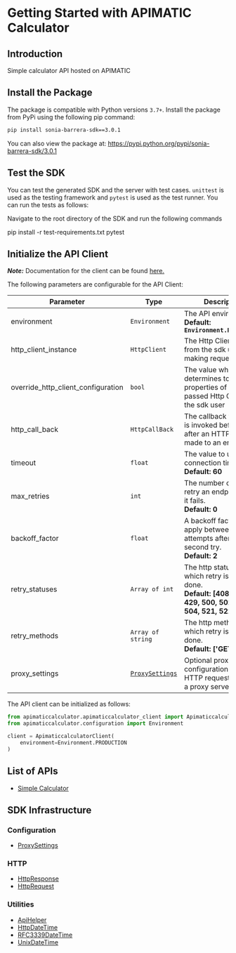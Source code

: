 
# Getting Started with APIMATIC Calculator

## Introduction

Simple calculator API hosted on APIMATIC

## Install the Package

The package is compatible with Python versions `3.7+`.
Install the package from PyPi using the following pip command:

```bash
pip install sonia-barrera-sdk==3.0.1
```

You can also view the package at:
https://pypi.python.org/pypi/sonia-barrera-sdk/3.0.1

## Test the SDK

You can test the generated SDK and the server with test cases. `unittest` is used as the testing framework and `pytest` is used as the test runner. You can run the tests as follows:

Navigate to the root directory of the SDK and run the following commands


pip install -r test-requirements.txt
pytest


## Initialize the API Client

**_Note:_** Documentation for the client can be found [here.](https://www.github.com/ZahraN444/sonia-barrera-python-sdk/tree/3.0.1/doc/client.md)

The following parameters are configurable for the API Client:

| Parameter | Type | Description |
|  --- | --- | --- |
| environment | `Environment` | The API environment. <br> **Default: `Environment.PRODUCTION`** |
| http_client_instance | `HttpClient` | The Http Client passed from the sdk user for making requests |
| override_http_client_configuration | `bool` | The value which determines to override properties of the passed Http Client from the sdk user |
| http_call_back | `HttpCallBack` | The callback value that is invoked before and after an HTTP call is made to an endpoint |
| timeout | `float` | The value to use for connection timeout. <br> **Default: 60** |
| max_retries | `int` | The number of times to retry an endpoint call if it fails. <br> **Default: 0** |
| backoff_factor | `float` | A backoff factor to apply between attempts after the second try. <br> **Default: 2** |
| retry_statuses | `Array of int` | The http statuses on which retry is to be done. <br> **Default: [408, 413, 429, 500, 502, 503, 504, 521, 522, 524]** |
| retry_methods | `Array of string` | The http methods on which retry is to be done. <br> **Default: ['GET', 'PUT']** |
| proxy_settings | [`ProxySettings`](https://www.github.com/ZahraN444/sonia-barrera-python-sdk/tree/3.0.1/doc/proxy-settings.md) | Optional proxy configuration to route HTTP requests through a proxy server. |

The API client can be initialized as follows:

```python
from apimaticcalculator.apimaticcalculator_client import ApimaticcalculatorClient
from apimaticcalculator.configuration import Environment

client = ApimaticcalculatorClient(
    environment=Environment.PRODUCTION
)
```

## List of APIs

* [Simple Calculator](https://www.github.com/ZahraN444/sonia-barrera-python-sdk/tree/3.0.1/doc/controllers/simple-calculator.md)

## SDK Infrastructure

### Configuration

* [ProxySettings](https://www.github.com/ZahraN444/sonia-barrera-python-sdk/tree/3.0.1/doc/proxy-settings.md)

### HTTP

* [HttpResponse](https://www.github.com/ZahraN444/sonia-barrera-python-sdk/tree/3.0.1/doc/http-response.md)
* [HttpRequest](https://www.github.com/ZahraN444/sonia-barrera-python-sdk/tree/3.0.1/doc/http-request.md)

### Utilities

* [ApiHelper](https://www.github.com/ZahraN444/sonia-barrera-python-sdk/tree/3.0.1/doc/api-helper.md)
* [HttpDateTime](https://www.github.com/ZahraN444/sonia-barrera-python-sdk/tree/3.0.1/doc/http-date-time.md)
* [RFC3339DateTime](https://www.github.com/ZahraN444/sonia-barrera-python-sdk/tree/3.0.1/doc/rfc3339-date-time.md)
* [UnixDateTime](https://www.github.com/ZahraN444/sonia-barrera-python-sdk/tree/3.0.1/doc/unix-date-time.md)

